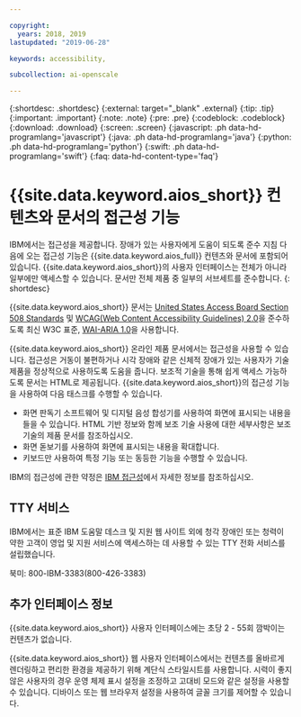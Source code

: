 ```yaml
---

copyright:
  years: 2018, 2019
lastupdated: "2019-06-28"

keywords: accessibility, 

subcollection: ai-openscale

---
```


{:shortdesc: .shortdesc}
{:external: target="_blank" .external}
{:tip: .tip}
{:important: .important}
{:note: .note}
{:pre: .pre}
{:codeblock: .codeblock}
{:download: .download}
{:screen: .screen}
{:javascript: .ph data-hd-programlang='javascript'}
{:java: .ph data-hd-programlang='java'}
{:python: .ph data-hd-programlang='python'}
{:swift: .ph data-hd-programlang='swift'}
{:faq: data-hd-content-type='faq'}

# {{site.data.keyword.aios_short}} 컨텐츠와 문서의 접근성 기능

IBM에서는 접근성을 제공합니다. 장애가 있는 사용자에게 도움이 되도록 준수 지침 다음에 오는 접근성 기능은 {{site.data.keyword.aios_full}} 컨텐츠와 문서에 포함되어 있습니다. {{site.data.keyword.aios_short}}의 사용자 인터페이스는 전체가 아니라 일부에만 액세스할 수 있습니다. 문서만 전체 제품 중 일부의 서브세트를 준수합니다.
{: shortdesc}

{{site.data.keyword.aios_short}} 문서는 <a href="https://www.access-board.gov/guidelines-and-standards/communications-and-it/about-the-section-508-standards/section-508-standards/" rel="noopener noreferrer" target="_blank">United States Access Board Section 508 Standards</a> 및 <a href="https://www.w3.org/TR/WCAG20/" rel="noopener noreferrer" target="_blank"> WCAG(Web Content Accessibility Guidelines) 2.0</a>을 준수하도록 최신 W3C 표준, <a href="https://www.w3.org/TR/wai-aria/" rel="noopener noreferrer" target="_blank">WAI-ARIA 1.0</a>을 사용합니다.

{{site.data.keyword.aios_short}} 온라인 제품 문서에서는 접근성을 사용할 수 있습니다. 접근성은 거동이 불편하거나 시각 장애와 같은 신체적 장애가 있는 사용자가 기술 제품을 정상적으로 사용하도록 도움을 줍니다. 보조적 기술을 통해 쉽게 액세스 가능하도록 문서는 HTML로 제공됩니다.
{{site.data.keyword.aios_short}}의 접근성 기능을 사용하여 다음 태스크를 수행할 수 있습니다.

- 화면 판독기 소프트웨어 및 디지털 음성 합성기를 사용하여 화면에 표시되는 내용을 들을 수 있습니다. HTML 기반 정보와 함께 보조 기술 사용에 대한 세부사항은 보조 기술의 제품 문서를 참조하십시오.
- 화면 돋보기를 사용하여 화면에 표시되는 내용을 확대합니다.
- 키보드만 사용하여 특정 기능 또는 동등한 기능을 수행할 수 있습니다.

IBM의 접근성에 관한 약정은 [IBM 접근성](http://www.ibm.com/able)에서 자세한 정보를 참조하십시오.

## TTY 서비스

IBM에서는 표준 IBM 도움말 데스크 및 지원 웹 사이트 외에 청각 장애인 또는 청력이 약한 고객이 영업 및 지원 서비스에 액세스하는 데 사용할 수 있는 TTY 전화 서비스를 설립했습니다.

북미: 800-IBM-3383(800-426-3383)

## 추가 인터페이스 정보

{{site.data.keyword.aios_short}} 사용자 인터페이스에는 초당 2 - 55회 깜박이는 컨텐츠가 없습니다.

{{site.data.keyword.aios_short}} 웹 사용자 인터페이스에서는 컨텐츠를 올바르게 렌더링하고 편리한 환경을 제공하기 위해 계단식 스타일시트를 사용합니다. 시력이 좋지 않은 사용자의 경우 운영 체제 표시 설정을 조정하고 고대비 모드와 같은 설정을 사용할 수 있습니다. 디바이스 또는 웹 브라우저 설정을 사용하여 글꼴 크기를 제어할 수 있습니다.

